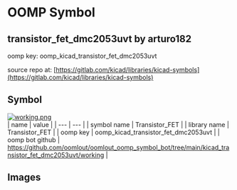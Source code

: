 # OOMP Symbol  
## transistor_fet_dmc2053uvt  by arturo182  
  
oomp key: oomp_kicad_transistor_fet_dmc2053uvt  
  
source repo at: [https://gitlab.com/kicad/libraries/kicad-symbols](https://gitlab.com/kicad/libraries/kicad-symbols)  
## Symbol  
  
[![working.png](working_600.png)](working.png)  
| name | value | 
| --- | --- | 
| symbol name | Transistor_FET | 
| library name | Transistor_FET | 
| oomp key | oomp_kicad_transistor_fet_dmc2053uvt | 
| oomp bot github | https://github.com/oomlout/oomlout_oomp_symbol_bot/tree/main/kicad_transistor_fet_dmc2053uvt/working | 
## Images  
